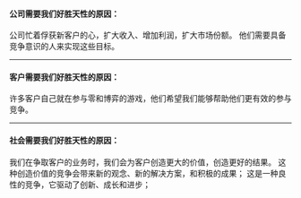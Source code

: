 #### 公司需要我们好胜天性的原因：
公司忙着俘获新客户的心，扩大收入、增加利润，扩大市场份额。
他们需要具备竞争意识的人来实现这些目标。

***

#### 客户需要我们好胜天性的原因：
许多客户自己就在参与零和博弈的游戏，他们希望我们能够帮助他们更有效的参与竞争。

***

#### 社会需要我们好胜天性的原因：
我们在争取客户的业务时，我们会为客户创造更大的价值，创造更好的结果。
这种创造价值的竞争会带来新的观念、新的解决方案，和积极的成果；
这是一种良性的竞争，它驱动了创新、成长和进步；
